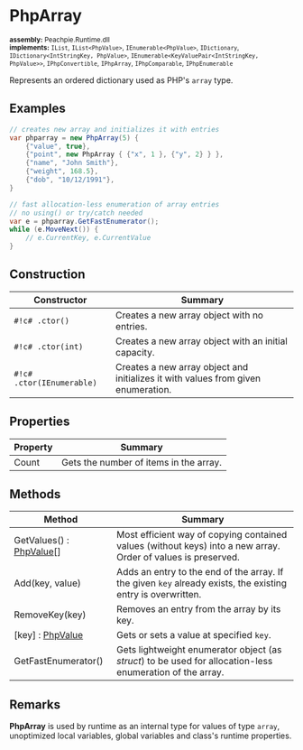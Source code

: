 # PhpArray

<small>**assembly:** Peachpie.Runtime.dll</small><br/>
<small>**implements:** `IList`, `IList<PhpValue>`, `IEnumerable<PhpValue>`, `IDictionary`, `IDictionary<IntStringKey, PhpValue>`, `IEnumerable<KeyValuePair<IntStringKey, PhpValue>>`, `IPhpConvertible`, `IPhpArray`, `IPhpComparable`, `IPhpEnumerable`</small>

Represents an ordered dictionary used as PHP's `array` type.

## Examples

```c#
// creates new array and initializes it with entries
var phparray = new PhpArray(5) {
    {"value", true},
    {"point", new PhpArray { {"x", 1 }, {"y", 2} } },
    {"name", "John Smith"},
    {"weight", 168.5},
    {"dob", "10/12/1991"},
}
```

```c#
// fast allocation-less enumeration of array entries
// no using() or try/catch needed
var e = phparray.GetFastEnumerator();
while (e.MoveNext()) {
    // e.CurrentKey, e.CurrentValue
}
```

## Construction

Constructor | Summary
---         | ---
`#!c# .ctor()` | Creates a new array object with no entries.
`#!c# .ctor(int)` | Creates a new array object with an initial capacity.
`#!c# .ctor(IEnumerable)` | Creates a new array object and initializes it with values from given enumeration.

## Properties

Property | Summary
---      | ---
Count | Gets the number of items in the array.

## Methods

Method | Summary
---    | ---
GetValues() : [PhpValue](phpvalue)[] | Most efficient way of copying contained values (without keys) into a new array. Order of values is preserved.
Add(key, value) | Adds an entry to the end of the array. If the given `key` already exists, the existing entry is overwritten.
RemoveKey(key) | Removes an entry from the array by its key.
[key] : [PhpValue](phpvalue) | Gets or sets a value at specified `key`.
GetFastEnumerator() | Gets lightweight enumerator object (as *struct*) to be used for allocation-less enumeration of the array.

## Remarks

**PhpArray** is used by runtime as an internal type for values of type `array`, unoptimized local variables, global variables and class's runtime properties.
